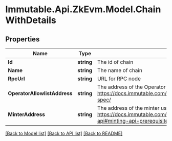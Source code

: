 # Immutable.Api.ZkEvm.Model.ChainWithDetails

## Properties

Name | Type | Description | Notes
------------ | ------------- | ------------- | -------------
**Id** | **string** | The id of chain | 
**Name** | **string** | The name of chain | 
**RpcUrl** | **string** | URL for RPC node | 
**OperatorAllowlistAddress** | **string** | The address of the Operator Allowlist - https://docs.immutable.com/products/zkevm/minting/royalties/allowlist-spec/ | 
**MinterAddress** | **string** | The address of the minter used in the Minting API - https://docs.immutable.com/products/zkEVM/minting/minting-api#minting-api-prerequisites | 

[[Back to Model list]](../README.md#documentation-for-models) [[Back to API list]](../README.md#documentation-for-api-endpoints) [[Back to README]](../README.md)

